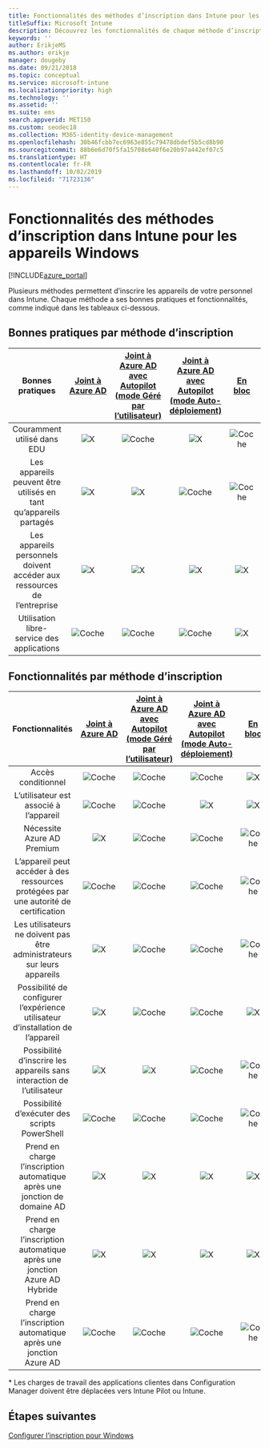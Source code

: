 ```yaml
---
title: Fonctionnalités des méthodes d’inscription dans Intune pour les appareils Windows
titleSuffix: Microsoft Intune
description: Découvrez les fonctionnalités de chaque méthode d’inscription disponible pour les appareils Windows.
keywords: ''
author: ErikjeMS
ms.author: erikje
manager: dougeby
ms.date: 09/21/2018
ms.topic: conceptual
ms.service: microsoft-intune
ms.localizationpriority: high
ms.technology: ''
ms.assetid: ''
ms.suite: ems
search.appverid: MET150
ms.custom: seodec18
ms.collection: M365-identity-device-management
ms.openlocfilehash: 30b46fcbb7ec6963e855c79478dbdef5b5cd8b90
ms.sourcegitcommit: 88b6e6d70f5fa15708e640f6e20b97a442ef07c5
ms.translationtype: HT
ms.contentlocale: fr-FR
ms.lasthandoff: 10/02/2019
ms.locfileid: "71723136"
---
```

# <a name="intune-enrollment-method-capabilities-for-windows-devices"></a>Fonctionnalités des méthodes d’inscription dans Intune pour les appareils Windows
[!INCLUDE[azure_portal](../includes/azure_portal.md)]

Plusieurs méthodes permettent d’inscrire les appareils de votre personnel dans Intune. Chaque méthode a ses bonnes pratiques et fonctionnalités, comme indiqué dans les tableaux ci-dessous.

## <a name="best-practices-by-enrollment-method"></a>Bonnes pratiques par méthode d’inscription
| **Bonnes pratiques** | **[Joint à Azure AD](windows-enroll.md#enable-windows-10-automatic-enrollment)**|**[Joint à Azure AD avec Autopilot (mode Géré par l’utilisateur)](enrollment-autopilot.md)** |**[Joint à Azure AD avec Autopilot (mode Auto-déploiement)](enrollment-autopilot.md)** |**[En bloc](windows-bulk-enroll.md)**|**[GESTIONNAIRE D’INSCRIPTION D’APPAREIL](device-enrollment-manager-enroll.md)** | **[BYOD](device-enrollment.md#bring-your-own-device)** | **[GPO](https://docs.microsoft.com/windows/client-management/mdm/enroll-a-windows-10-device-automatically-using-group-policy)** | **[ Cogestion](https://docs.microsoft.com/sccm/core/clients/manage/co-management-overview)** |
|:---:|:---:|:---:|:---:|:---:|:---:|:---:|:---:|:---:|
|Couramment utilisé dans EDU|![X](./media/enrollment-method-capab/xmark.png)|![Coche](./media/enrollment-method-capab/checkmark.png)|![X](./media/enrollment-method-capab/xmark.png)|![Coche](./media/enrollment-method-capab/checkmark.png)|![Coche](./media/enrollment-method-capab/checkmark.png)|![X](./media/enrollment-method-capab/xmark.png)|![X](./media/enrollment-method-capab/xmark.png)|![X](./media/enrollment-method-capab/xmark.png)|
|Les appareils peuvent être utilisés en tant qu’appareils partagés|![X](./media/enrollment-method-capab/xmark.png)|![X](./media/enrollment-method-capab/xmark.png)|![Coche](./media/enrollment-method-capab/checkmark.png)|![Coche](./media/enrollment-method-capab/checkmark.png)|![Coche](./media/enrollment-method-capab/checkmark.png)|![X](./media/enrollment-method-capab/xmark.png)|![X](./media/enrollment-method-capab/xmark.png)|![X](./media/enrollment-method-capab/xmark.png)|
|Les appareils personnels doivent accéder aux ressources de l’entreprise|![X](./media/enrollment-method-capab/xmark.png)|![X](./media/enrollment-method-capab/xmark.png)|![X](./media/enrollment-method-capab/xmark.png)|![X](./media/enrollment-method-capab/xmark.png)|![X](./media/enrollment-method-capab/xmark.png)|![Coche](./media/enrollment-method-capab/checkmark.png)|![X](./media/enrollment-method-capab/xmark.png)|![X](./media/enrollment-method-capab/xmark.png)|
|Utilisation libre-service des applications|![Coche](./media/enrollment-method-capab/checkmark.png)|![Coche](./media/enrollment-method-capab/checkmark.png)|![Coche](./media/enrollment-method-capab/checkmark.png)|![X](./media/enrollment-method-capab/xmark.png)|![X](./media/enrollment-method-capab/xmark.png)|![Coche](./media/enrollment-method-capab/checkmark.png)|![Coche](./media/enrollment-method-capab/checkmark.png)|![Coche](./media/enrollment-method-capab/checkmark.png)|

## <a name="capabilities-by-enrollment-method"></a>Fonctionnalités par méthode d’inscription

| **Fonctionnalités** | **[Joint à Azure AD](windows-enroll.md#enable-windows-10-automatic-enrollment)**|**[Joint à Azure AD avec Autopilot (mode Géré par l’utilisateur)](enrollment-autopilot.md)** |**[Joint à Azure AD avec Autopilot (mode Auto-déploiement)](enrollment-autopilot.md)** |**[En bloc](windows-bulk-enroll.md)**|**[GESTIONNAIRE D’INSCRIPTION D’APPAREIL](device-enrollment-manager-enroll.md)** | **[BYOD](device-enrollment.md#bring-your-own-device)** | **[GPO](https://docs.microsoft.com/windows/client-management/mdm/enroll-a-windows-10-device-automatically-using-group-policy)** | **[ Cogestion](https://docs.microsoft.com/sccm/core/clients/manage/co-management-overview)** |
|:---:|:---:|:---:|:---:|:---:|:---:|:---:|:---:|:---:|
|Accès conditionnel                                      |![Coche](./media/enrollment-method-capab/checkmark.png)|![Coche](./media/enrollment-method-capab/checkmark.png)|![Coche](./media/enrollment-method-capab/checkmark.png)|![X](./media/enrollment-method-capab/xmark.png)|![X](./media/enrollment-method-capab/xmark.png)|![Coche](./media/enrollment-method-capab/checkmark.png)|![Coche](./media/enrollment-method-capab/checkmark.png)|![Coche](./media/enrollment-method-capab/checkmark.png)|
|L’utilisateur est associé à l’appareil                    |![Coche](./media/enrollment-method-capab/checkmark.png)|![Coche](./media/enrollment-method-capab/checkmark.png)|![X](./media/enrollment-method-capab/xmark.png)|![X](./media/enrollment-method-capab/xmark.png)|![X](./media/enrollment-method-capab/xmark.png)|![Coche](./media/enrollment-method-capab/checkmark.png)|![Coche](./media/enrollment-method-capab/checkmark.png)|![Coche](./media/enrollment-method-capab/checkmark.png)|
|Nécessite Azure AD Premium                               |![X](./media/enrollment-method-capab/xmark.png)|![Coche](./media/enrollment-method-capab/checkmark.png)|![Coche](./media/enrollment-method-capab/checkmark.png)|![Coche](./media/enrollment-method-capab/checkmark.png)|![X](./media/enrollment-method-capab/xmark.png)|![X](./media/enrollment-method-capab/xmark.png)|![Coche](./media/enrollment-method-capab/checkmark.png)|![Coche](./media/enrollment-method-capab/checkmark.png)|
|L’appareil peut accéder à des ressources protégées par une autorité de certification             |![Coche](./media/enrollment-method-capab/checkmark.png)|![Coche](./media/enrollment-method-capab/checkmark.png)|![Coche](./media/enrollment-method-capab/checkmark.png)|![Coche](./media/enrollment-method-capab/checkmark.png)|![X](./media/enrollment-method-capab/xmark.png)|![Coche](./media/enrollment-method-capab/checkmark.png)|![Coche](./media/enrollment-method-capab/checkmark.png)|![Coche](./media/enrollment-method-capab/checkmark.png)|
|Les utilisateurs ne doivent pas être administrateurs sur leurs appareils               |![X](./media/enrollment-method-capab/xmark.png)|![Coche](./media/enrollment-method-capab/checkmark.png)|![Coche](./media/enrollment-method-capab/checkmark.png)|![Coche](./media/enrollment-method-capab/checkmark.png)|![X](./media/enrollment-method-capab/xmark.png)|![X](./media/enrollment-method-capab/xmark.png)|![X](./media/enrollment-method-capab/xmark.png)|![X](./media/enrollment-method-capab/xmark.png)|
|Possibilité de configurer l’expérience utilisateur d’installation de l’appareil        |![X](./media/enrollment-method-capab/xmark.png)|![Coche](./media/enrollment-method-capab/checkmark.png)|![Coche](./media/enrollment-method-capab/checkmark.png)|![X](./media/enrollment-method-capab/xmark.png)|![X](./media/enrollment-method-capab/xmark.png)|![X](./media/enrollment-method-capab/xmark.png)|![X](./media/enrollment-method-capab/xmark.png)|![X](./media/enrollment-method-capab/xmark.png)|
|Possibilité d’inscrire les appareils sans interaction de l’utilisateur      |![X](./media/enrollment-method-capab/xmark.png)|![X](./media/enrollment-method-capab/xmark.png)|![Coche](./media/enrollment-method-capab/checkmark.png)|![Coche](./media/enrollment-method-capab/checkmark.png)|![Coche](./media/enrollment-method-capab/checkmark.png)|![X](./media/enrollment-method-capab/xmark.png)|![Coche](./media/enrollment-method-capab/checkmark.png)|![Coche](./media/enrollment-method-capab/checkmark.png)|
|Possibilité d’exécuter des scripts PowerShell                       |![Coche](./media/enrollment-method-capab/checkmark.png)|![Coche](./media/enrollment-method-capab/checkmark.png)|![Coche](./media/enrollment-method-capab/checkmark.png)|![Coche](./media/enrollment-method-capab/checkmark.png)|![Coche](./media/enrollment-method-capab/checkmark.png)|![X](./media/enrollment-method-capab/xmark.png)|![X](./media/enrollment-method-capab/xmark.png)|![X](./media/enrollment-method-capab/checkmark.png)\*| 
|Prend en charge l’inscription automatique après une jonction de domaine AD      |![X](./media/enrollment-method-capab/xmark.png)|![X](./media/enrollment-method-capab/xmark.png)|![X](./media/enrollment-method-capab/xmark.png)|![X](./media/enrollment-method-capab/xmark.png)|![X](./media/enrollment-method-capab/xmark.png)|![X](./media/enrollment-method-capab/xmark.png)|![Coche](./media/enrollment-method-capab/checkmark.png)|![Coche](./media/enrollment-method-capab/checkmark.png)|
|Prend en charge l’inscription automatique après une jonction Azure AD Hybride|![X](./media/enrollment-method-capab/xmark.png)|![X](./media/enrollment-method-capab/xmark.png)|![X](./media/enrollment-method-capab/xmark.png)|![X](./media/enrollment-method-capab/xmark.png)|![X](./media/enrollment-method-capab/xmark.png)|![X](./media/enrollment-method-capab/xmark.png)|![Coche](./media/enrollment-method-capab/checkmark.png)|![Coche](./media/enrollment-method-capab/checkmark.png)|
|Prend en charge l’inscription automatique après une jonction Azure AD       |![Coche](./media/enrollment-method-capab/checkmark.png)|![Coche](./media/enrollment-method-capab/checkmark.png)|![Coche](./media/enrollment-method-capab/checkmark.png)|![Coche](./media/enrollment-method-capab/checkmark.png)|![Coche](./media/enrollment-method-capab/checkmark.png)|![Coche](./media/enrollment-method-capab/checkmark.png)|![X](./media/enrollment-method-capab/xmark.png)|![X](./media/enrollment-method-capab/xmark.png)|

\* Les charges de travail des applications clientes dans Configuration Manager doivent être déplacées vers Intune Pilot ou Intune.

## <a name="next-steps"></a>Étapes suivantes

[Configurer l’inscription pour Windows](windows-enroll.md)


